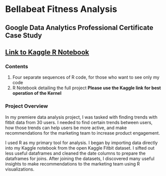 # Bellabeat Fitness Analysis
## Google Data Analytics Professional Certificate Case Study

## [Link to Kaggle R Notebook](https://www.kaggle.com/code/colbystout/case-study-bellabeat-fitness)

### Contents

1. Four separate sequences of R code, for those who want to see only my code
2. R Notebook detailing the full project
**Please use the Kaggle link for best operation of the Kernel**

### Project Overview

In my premiere data analysis project, I was tasked with finding trends with fitbit data from 30 users. I needed to find certain trends between users, how those trends can help users be more active, and make recommendations for the marketing team to increase product engagement.

I used R as my primary tool for analysis. I began by importing data directly into my Kaggle notebook from the open Kaggle Fitbit dataset. I sifted out less useful dataframes and cleaned the date columns to prepare the dataframes for joins. After joining the datasets, I discovered many useful insights to make recommendations to the marketing team using R visualizations.
